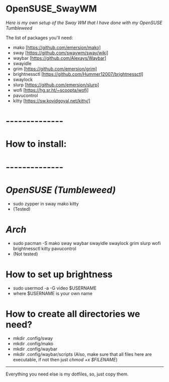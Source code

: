 # OpenSUSE_SwayWM
_Here is my own setup of the Sway WM that I have done with my OpenSUSE Tumbleweed_ 

The list of packages you'll need:
- mako [https://github.com/emersion/mako]
- sway [https://github.com/swaywm/sway/wiki]
- waybar [https://github.com/Alexays/Waybar]
- swayidle
- grim [https://github.com/emersion/grim]
- brightnessctl [https://github.com/Hummer12007/brightnessctl]
- swaylock
- slurp [https://github.com/emersion/slurp]
- wofi [https://hg.sr.ht/~scoopta/wofi] 
- pavucontrol
- kitty [https://sw.kovidgoyal.net/kitty/]

# --------------
# How to install:
# --------------
# _OpenSUSE (Tumbleweed)_
 - sudo zypper in sway mako kitty 
 - (Tested)
 
# _Arch_
 - sudo pacman -S mako sway waybar swayidle swaylock grim slurp wofi brightnessctl kitty pavucontrol
 - (Not tested)
 
# How to set up brightness
 - sudo usermod -a -G video $USERNAME
 - where $USERNAME is your own name
 
# How to create all directories we need?
 - mkdir .config/sway
 - mkdir .config/mako
 - mkdir .config/waybar
 - mkdir .config/waybar/scripts (Also, make sure that all files here are executable, if not then just _chmod +x $FILENAME_)
 
 --------------
 Everything you need else is my dotfiles, so, just copy them.
 
